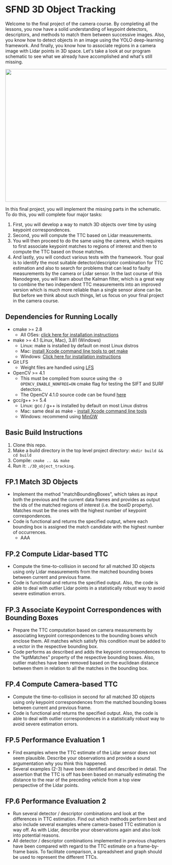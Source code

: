 # SFND 3D Object Tracking

Welcome to the final project of the camera course. By completing all the lessons, you now have a solid understanding of keypoint detectors, descriptors, and methods to match them between successive images. Also, you know how to detect objects in an image using the YOLO deep-learning framework. And finally, you know how to associate regions in a camera image with Lidar points in 3D space. Let's take a look at our program schematic to see what we already have accomplished and what's still missing.

<img src="images/course_code_structure.png" width="779" height="414" />

In this final project, you will implement the missing parts in the schematic. To do this, you will complete four major tasks: 
1. First, you will develop a way to match 3D objects over time by using keypoint correspondences. 
2. Second, you will compute the TTC based on Lidar measurements. 
3. You will then proceed to do the same using the camera, which requires to first associate keypoint matches to regions of interest and then to compute the TTC based on those matches. 
4. And lastly, you will conduct various tests with the framework. Your goal is to identify the most suitable detector/descriptor combination for TTC estimation and also to search for problems that can lead to faulty measurements by the camera or Lidar sensor. In the last course of this Nanodegree, you will learn about the Kalman filter, which is a great way to combine the two independent TTC measurements into an improved version which is much more reliable than a single sensor alone can be. But before we think about such things, let us focus on your final project in the camera course. 

## Dependencies for Running Locally
* cmake >= 2.8
  * All OSes: [click here for installation instructions](https://cmake.org/install/)
* make >= 4.1 (Linux, Mac), 3.81 (Windows)
  * Linux: make is installed by default on most Linux distros
  * Mac: [install Xcode command line tools to get make](https://developer.apple.com/xcode/features/)
  * Windows: [Click here for installation instructions](http://gnuwin32.sourceforge.net/packages/make.htm)
* Git LFS
  * Weight files are handled using [LFS](https://git-lfs.github.com/)
* OpenCV >= 4.1
  * This must be compiled from source using the `-D OPENCV_ENABLE_NONFREE=ON` cmake flag for testing the SIFT and SURF detectors.
  * The OpenCV 4.1.0 source code can be found [here](https://github.com/opencv/opencv/tree/4.1.0)
* gcc/g++ >= 5.4
  * Linux: gcc / g++ is installed by default on most Linux distros
  * Mac: same deal as make - [install Xcode command line tools](https://developer.apple.com/xcode/features/)
  * Windows: recommend using [MinGW](http://www.mingw.org/)

## Basic Build Instructions

1. Clone this repo.
2. Make a build directory in the top level project directory: `mkdir build && cd build`
3. Compile: `cmake .. && make`
4. Run it: `./3D_object_tracking`.


## FP.1 Match 3D Objects
* Implement the method "matchBoundingBoxes", which takes as input both the previous and the current data frames and provides as output the ids of the matched regions of interest (i.e. the boxID property). Matches must be the ones with the highest number of keypoint correspondences.
* Code is functional and returns the specified output, where each bounding box is assigned the match candidate with the highest number of occurrences.
  * AAA

## FP.2 Compute Lidar-based TTC
* Compute the time-to-collision in second for all matched 3D objects using only Lidar measurements from the matched bounding boxes between current and previous frame.
* Code is functional and returns the specified output. Also, the code is able to deal with outlier Lidar points in a statistically robust way to avoid severe estimation errors.


## FP.3 Associate Keypoint Correspondences with Bounding Boxes
* Prepare the TTC computation based on camera measurements by associating keypoint correspondences to the bounding boxes which enclose them. All matches which satisfy this condition must be added to a vector in the respective bounding box.
* Code performs as described and adds the keypoint correspondences to the "kptMatches" property of the respective bounding boxes. Also, outlier matches have been removed based on the euclidean distance between them in relation to all the matches in the bounding box.


## FP.4 Compute Camera-based TTC
* Compute the time-to-collision in second for all matched 3D objects using only keypoint correspondences from the matched bounding boxes between current and previous frame.
* Code is functional and returns the specified output. Also, the code is able to deal with outlier correspondences in a statistically robust way to avoid severe estimation errors.



## FP.5 Performance Evaluation 1
* Find examples where the TTC estimate of the Lidar sensor does not seem plausible. Describe your observations and provide a sound argumentation why you think this happened.
* Several examples (2-3) have been identified and described in detail. The assertion that the TTC is off has been based on manually estimating the distance to the rear of the preceding vehicle from a top view perspective of the Lidar points.


## FP.6 Performance Evaluation 2
* Run several detector / descriptor combinations and look at the differences in TTC estimation. Find out which methods perform best and also include several examples where camera-based TTC estimation is way off. As with Lidar, describe your observations again and also look into potential reasons.
* All detector / descriptor combinations implemented in previous chapters have been compared with regard to the TTC estimate on a frame-by-frame basis. To facilitate comparison, a spreadsheet and graph should be used to represent the different TTCs.

